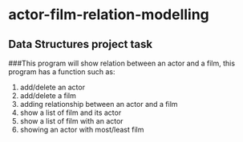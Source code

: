 # actor-film-relation-modelling
## Data Structures project task

###This program will show relation between an actor and a film, this program has a function such as:
1. add/delete an actor
2. add/delete a film
3. adding relationship between an actor and a film
4. show a list of film and its actor
5. show a list of film with an actor
6. showing an actor with most/least film
